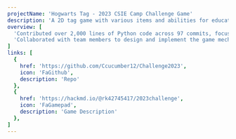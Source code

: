 ```yaml
---
projectName: 'Hogwarts Tag - 2023 CSIE Camp Challenge Game'
description: 'A 2D tag game with various items and abilities for educational purposes using Python.'
overview: [
  'Contributed over 2,000 lines of Python code across 97 commits, focusing on implementing and optimizing game content display.Enhanced image preprocessing, doubling the FPS from 30 to over 60.',
  'Collaborated with team members to design and implement the game mechanism.'
]
links: [
  {
    href: 'https://github.com/Ccucumber12/Challenge2023',
    icon: 'FaGithub',
    description: 'Repo'
  },
  {
    href: 'https://hackmd.io/@rk42745417/2023challenge',
    icon: 'FaGamepad',
    description: 'Game Description'
  },
]
---
```

